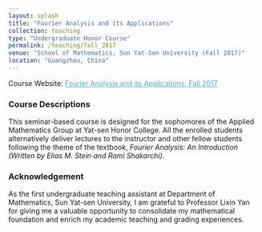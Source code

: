 ```yaml
---
layout: splash
title: "Fourier Analysis and its Applications"
collection: teaching
type: "Undergraduate Honor Course"
permalink: /teaching/fall_2017
venue: "School of Mathematics, Sun Yat-Sen University (Fall 2017)"
location: "Guangzhou, China"
---
```


Course Website: <A href="https://zhangyk8.github.io/teaching/fourier" style="color: #52adc8; text-decoration=underline"> Fourier Analysis and its Applications, Fall 2017</A>

### Course Descriptions

This seminar-based course is designed for the sophomores of the Applied Mathematics Group at Yat-sen Honor College. All the enrolled students alternatively deliver lectures to the instructor and other fellow students following the theme of the textbook, _Fourier Analysis: An Introduction (Written by Elias M. Stein and Rami Shakarchi)_.

### Acknowledgement

As the first undergraduate teaching assistant at Department of Mathematics, Sun Yat-sen University, I am grateful to Professor Lixin Yan for giving me a valuable opportunity to consolidate my mathematical foundation and enrich my academic teaching and grading experiences.
